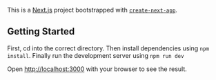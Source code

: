This is a [Next.js](https://nextjs.org/) project bootstrapped with [`create-next-app`](https://github.com/vercel/next.js/tree/canary/packages/create-next-app).

## Getting Started

First, cd into the correct directory. Then install dependencies using ```npm install```. Finally run the development server using ```npm run dev```

Open [http://localhost:3000](http://localhost:3000) with your browser to see the result.
